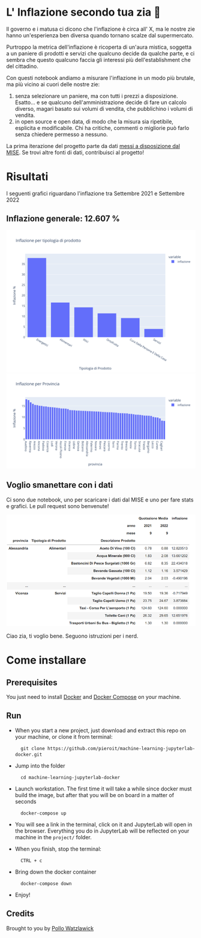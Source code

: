 # L' Inflazione secondo tua zia 👵

Il governo e i matusa ci dicono che l'inflazione è circa all' X, ma le nostre zie hanno un'esperienza ben diversa quando tornano scalze dal supermercato.

Purtroppo la metrica dell'inflazione è ricoperta di un'aura mistica, soggetta a un paniere di prodotti e servizi che qualcuno decide da qualche parte, e ci sembra che questo qualcuno faccia gli interessi più dell'establishment che del cittadino.

Con questi notebook andiamo a misurare l'inflazione in un modo più brutale, ma più vicino ai cuori delle nostre zie:
1. senza selezionare un paniere, ma con tutti i prezzi a disposizione. Esatto... e se qualcuno dell'amministrazione decide di fare un calcolo diverso, magari basato sui volumi di vendita, che pubblichino i volumi di vendita.
2. in open source e open data, di modo che la misura sia ripetibile, esplicita e modificabile. Chi ha critiche, commenti o migliorie può farlo senza chiedere permesso a nessuno.

La prima iterazione del progetto parte da dati [messi a disposizione dal MISE](https://osservaprezzi.mise.gov.it/prezzi/livelli/beni-e-servizi-di-largo-consumo/archivio-rilevazioni-beni-e-servizi-di-largo-consumo).
Se trovi altre fonti di dati, contribuisci al progetto!

# Risultati

I seguenti grafici riguardano l'inflazione tra Settembre 2021 e Settembre 2022

## Inflazione generale: 12.607 %

![](project/per_tipo.svg)
![](project/per_provincia.svg)

## Voglio smanettare con i dati

Ci sono due notebook, uno per scaricare i dati dal MISE e uno per fare stats e grafici. Le pull request sono benvenute!

![](project/estratto.png)

Ciao zia, ti voglio bene.
Seguono istruzioni per i nerd.

# Come installare

## Prerequisites

You just need to install [Docker](https://docs.docker.com/get-docker/) and [Docker Compose](https://docs.docker.com/compose/install/) on your machine. 

## Run

- When you start a new project, just download and extract this repo on your machine, or clone it from terminal:

        git clone https://github.com/pieroit/machine-learning-jupyterlab-docker.git

- Jump into the folder

        cd machine-learning-jupyterlab-docker

- Launch workstation. The first time it will take a while since docker must build the image, but after that you will be on board in a matter of seconds

        docker-compose up

- You will see a link in the terminal, click on it and JupyterLab will open in the browser. Everything you do in JupyterLab will be reflected on your machine in the `project/` folder.

- When you finish, stop the terminal:

        CTRL + c

- Bring down the docker container

        docker-compose down

- Enjoy!

## Credits

Brought to you by [Pollo Watzlawick](https://www.youtube.com/channel/UCD-HLhRV_4Z3sYGkgqAnIJw)
